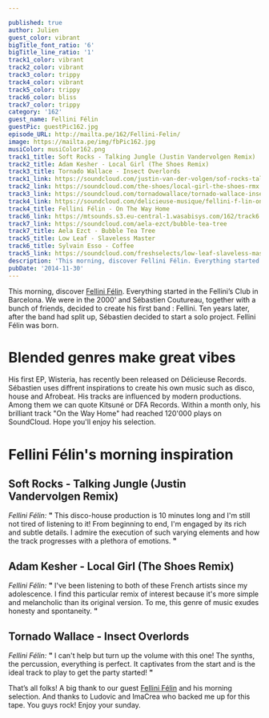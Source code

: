 ```yaml
---

published: true
author: Julien
guest_color: vibrant
bigTitle_font_ratio: '6'
bigTitle_line_ratio: '1'
track1_color: vibrant
track2_color: vibrant
track3_color: trippy
track4_color: vibrant
track5_color: trippy
track6_color: bliss
track7_color: trippy
category: '162'
guest_name: Fellini Félin
guestPic: guestPic162.jpg
episode_URL: http://mailta.pe/162/Fellini-Felin/
image: https://mailta.pe/img/fbPic162.jpg
musiColor: musiColor162.png
track1_title: Soft Rocks - Talking Jungle (Justin Vandervolgen Remix)
track2_title: Adam Kesher - Local Girl (The Shoes Remix)
track3_title: Tornado Wallace - Insect Overlords
track1_link: https://soundcloud.com/justin-van-der-volgen/sof-rocks-talking-jungle
track2_link: https://soundcloud.com/the-shoes/local-girl-the-shoes-rmx
track3_link: https://soundcloud.com/tornadowallace/tornado-wallace-insect
track4_link: https://soundcloud.com/delicieuse-musique/fellini-f-lin-on-the-way-home?in=delicieuse-musique/sets/fellini-felin-wisteria-ep
track4_title: Fellini Félin - On The Way Home
track6_link: https://mtsounds.s3.eu-central-1.wasabisys.com/162/track6.mp3
track7_link: https://soundcloud.com/aela-ezct/bubble-tea-tree
track7_title: Aela Ezct - Bubble Tea Tree
track5_title: Low Leaf - Slaveless Master
track6_title: Sylvain Esso - Coffee
track5_link: https://soundcloud.com/freshselects/low-leaf-slaveless-master
description: 'This morning, discover Fellini Félin. Everything started in the Fellini’s Club in Barcelona. We were in the 2000 and Sébastien Coutureau, together with a bunch of friends, decided to create his first band : Fellini. Ten years later, after the band had split up, Sébastien decided to start a solo project. Fellini Félin was born.'
pubDate: '2014-11-30'
---
```


This morning, discover [Fellini Félin](https://soundcloud.com/fellinifelin "Fellini Félin's SoundCloud"). Everything started in the Fellini’s Club in Barcelona. We were in the 2000' and Sébastien Coutureau, together with a bunch of friends, decided to create his first band : Fellini. Ten years later, after the band had split up, Sébastien decided to start a solo project. Fellini Félin was born.

# Blended genres make great vibes

His first EP, Wisteria, has recently been released on Délicieuse Records. Sébastien uses diffrent inspirations to create his own music such as disco, house and Afrobeat. His tracks are influenced by modern productions. Among them we can quote Kitsuné or DFA Records. Within a month only, his brilliant track "On the Way Home" had reached 120'000 plays on SoundCloud. Hope you'll enjoy his selection.

# Fellini Félin's morning inspiration
 
## Soft Rocks - Talking Jungle (Justin Vandervolgen Remix)
_Fellini Félin:_ **"** This disco-house production is 10 minutes long and I'm still not tired of listening to it! From beginning to end, I'm engaged by its rich and subtle details. I admire the execution of such varying elements and how the track progresses with a plethora of emotions. **"** 
 
## Adam Kesher - Local Girl (The Shoes Remix)
_Fellini Félin:_ **"** I've been listening to both of these French artists since my adolescence. I find this particular remix of interest because it's more simple and melancholic than its original version. To me, this genre of music exudes honesty and spontaneity. **"** 
 
## Tornado Wallace - Insect Overlords
_Fellini Félin:_ **"** I can't help but turn up the volume with this one! The synths, the percussion, everything is perfect. It captivates from the start and is the ideal track to play to get the party started! **"**  
 

That’s all folks! A big thank to our guest [Fellini Félin](https://soundcloud.com/fellinifelin "Fellini Félin's SoundCloud") and his morning selection. And thanks to Ludovic and ImaCrea who backed me up for this tape. You guys rock!
Enjoy your sunday.
